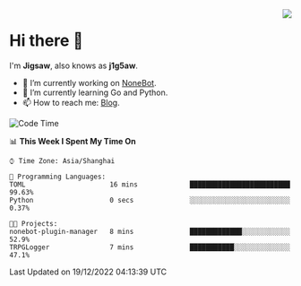 <a href="#">
  <img align="right" src="https://github-readme-stats.vercel.app/api?username=j1g5awi&count_private=true&show_icons=true&title_color=80070B&text_color=B3B3B3&bg_color=212121&icon_color=80070B" />
</a>

# Hi there 👋

I'm **Jigsaw**, also knows as **j1g5aw**.

- 🔭 I’m currently working on [NoneBot](https://github.com/nonebot).
- 🌱 I’m currently learning Go and Python.
- 📫 How to reach me: [Blog](https://blog.maddestroyer.xyz/).

<!--START_SECTION:waka-->
![Code Time](http://img.shields.io/badge/Code%20Time-897%20hrs%2058%20mins-blue)

📊 **This Week I Spent My Time On** 

```text
⌚︎ Time Zone: Asia/Shanghai

💬 Programming Languages: 
TOML                     16 mins             █████████████████████████   99.63% 
Python                   0 secs              ░░░░░░░░░░░░░░░░░░░░░░░░░   0.37%

🐱‍💻 Projects: 
nonebot-plugin-manager   8 mins              █████████████░░░░░░░░░░░░   52.9% 
TRPGLogger               7 mins              ███████████░░░░░░░░░░░░░░   47.1%

```


 Last Updated on 19/12/2022 04:13:39 UTC
<!--END_SECTION:waka-->
